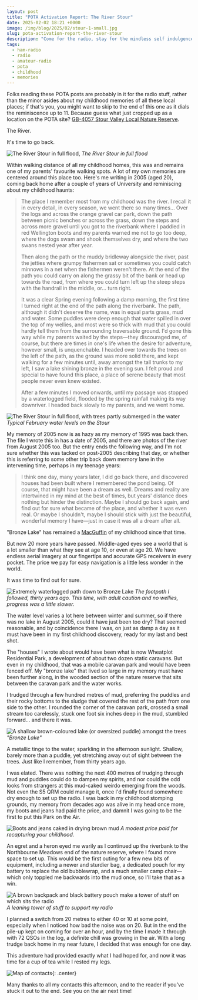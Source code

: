 ```yaml
---
layout: post
title: "POTA Activation Report: The River Stour"
date: 2025-02-02 18:21 +0000
image: /img/blog/2025/02/stour-1-small.jpg
slug: pota-activation-report-the-river-stour
description: "Come for the radio, stay for the mindless self indulgence"
tags:
  - ham-radio
  - radio
  - amateur-radio
  - pota
  - childhood
  - memories
---
```


Folks reading these POTA posts are probably in it for the radio stuff, rather than the minor asides about my childhood memories of all these local places; if that's you, you might want to skip to the end of this one as it dials the reminiscence up to 11. Because guess what just cropped up as a location on the POTA site? [GB-4057 Stour Valley Local Nature Reserve](https://pota.app/#/park/GB-4057).

The River.

It's time to go back.

![The River Stour in full flood,](/img/blog/2025/02/stour-7.jpg)
*The River Stour in full flood*

Within walking distance of all my childhood homes, this was and remains one of my parents' favourite walking spots. A lot of my own memories are centered around this place too. Here's me writing in 2005 (aged 20), coming back home after a couple of years of University and reminiscing about my childhood haunts:

> The place I remember most from my childhood was the river. I recall it in every detail, in every season, we went there so many times... Over the logs and across the orange gravel car park, down the path between picnic benches or across the grass, down the steps and across more gravel until you got to the riverbank where I paddled in red Wellington boots and my parents warned me not to go too deep, where the dogs swam and shook themselves dry, and where the two swans nested year after year.
> 
> Then along the path or the muddy bridleway alongside the river, past the jetties where grumpy fishermen sat or sometimes you could catch minnows in a net when the fishermen weren't there. At the end of the path you could carry on along the grassy bit of the bank or head up towards the road, from where you could turn left up the steep steps with the handrail in the middle, or... turn right.
> 
> It was a clear Spring evening following a damp morning, the first time I turned right at the end of the path along the riverbank. The path, although it didn't deserve the name, was in equal parts grass, mud and water. Some puddles were deep enough that water spilled in over the top of my wellies, and most were so thick with mud that you could hardly tell them from the surrounding traversable ground. I'd gone this way while my parents waited by the steps&mdash;they discouraged me, of course, but there are times in one's life when the desire for adventure, however small, is unquenchable.
> I headed over towards the trees on the left of the path, as the ground was more solid there, and kept walking for a few minutes until, away amongst the tall trunks to my left, I saw a lake shining bronze in the evening sun. I felt proud and special to have found this place, a place of serene beauty that most people never even knew existed.
> 
> After a few minutes I moved onwards, until my passage was stopped by a waterlogged field, flooded by the spring rainfall making its way downriver. I headed back slowly to my parents, and we went home.

![The River Stour in full flood, with trees partly submerged in the water](/img/blog/2025/02/stour-1.jpg)
*Typical February water levels on the Stour*

My memory of 2005 now is as hazy as my memory of 1995 was back then. The file I wrote this in has a date of 2005, and there are photos of the river from August 2005 too. But the entry ends the following way, and I'm not sure whether this was tacked on post-2005 describing that day, or whether this is referring to some other trip back down memory lane in the intervening time, perhaps in my teenage years:

> I think one day, many years later, I did go back there, and discovered houses had been built where I remembered the pond being. Of course, that might have been a dream as well. Dreams and reality are intertwined in my mind at the best of times, but years' distance does nothing but hinder the distinction. Maybe I should go back again, and find out for sure what became of the place, and whether it was even real. Or maybe I shouldn't, maybe I should stick with just the beautiful, wonderful memory I have&mdash;just in case it was all a dream after all.

"Bronze Lake" has remained a [MacGuffin](https://en.wikipedia.org/wiki/MacGuffin) of my childhood since that time.

But now 20 more years have passed. Middle-aged eyes see a world that is a lot smaller than what they see at age 10, or even at age 20. We have endless aerial imagery at our fingertips and accurate GPS receivers in every pocket. The price we pay for easy navigation is a little less wonder in the world.

It was time to find out for sure.

![Extremely waterlogged path down to Bronze Lake](/img/blog/2025/02/stour-2.jpg)
*The footpath I followed, thirty years ago. This time, with adult caution and no wellies, progress was a little slower.*

The water level varies a lot here between winter and summer, so if there was no lake in August 2005, could it have just been too dry? That seemed reasonable, and by coincidence there I was, on just as damp a day as it must have been in my first childhood discovery, ready for my last and best shot.

The "houses" I wrote about would have been what is now Wheatplot Residential Park, a development of about two dozen static caravans. But even in my childhood, that was a mobile caravan park and would have been fenced off. My "bronze lake" that lived so large in my memory must have been further along, in the wooded section of the nature reserve that sits between the caravan park and the water works.

I trudged through a few hundred metres of mud, preferring the puddles and their rocky bottoms to the sludge that covered the rest of the path from one side to the other. I rounded the corner of the caravan park, crossed a small stream too carelessly, stuck one foot six inches deep in the mud, stumbled forward... and there it was.

![A shallow brown-coloured lake (or oversized puddle) amongst the trees](/img/blog/2025/02/stour-3.jpg)
*"Bronze Lake"*

A metallic tinge to the water, sparkling in the afternoon sunlight. Shallow, barely more than a puddle, yet stretching away out of sight between the trees. Just like I remember, from thirty years ago.

I was elated. There was nothing the next 400 metres of trudging through mud and puddles could do to dampen my spirits, and nor could the odd looks from strangers at this mud-caked weirdo emerging from the woods. Not even the S5 QRM could manage it, once I'd finally found somewhere dry enough to set up the radio. I was back in my childhood stomping grounds, my memory from decades ago was alive in my head once more, my boots and jeans had paid the price, and damnit I was going to be the first to put this Park on the Air.

![Boots and jeans caked in drying brown mud](/img/blog/2025/02/stour-6.jpg)
*A modest price paid for recapturing your childhood.*

An egret and a heron eyed me warily as I continued up the riverbank to the Northbourne Meadows end of the nature reserve, where I found more space to set up. This would be the first outing for a few new bits of equipment, including a newer and sturdier bag, a dedicated pouch for my battery to replace the old bubblewrap, and a much smaller camp chair&mdash;which only toppled me backwards into the mud once, so I'll take that as a win.

![A brown backpack and black battery pouch make a tower of stuff on which sits the radio](/img/blog/2025/02/stour-5.jpg)
*A leaning tower of stuff to support my radio*

I planned a switch from 20 metres to either 40 or 10 at some point, especially when I noticed how bad the noise was on 20. But in the end the pile-up kept on coming for over an hour, and by the time I made it through with 72 QSOs in the log, a definite chill was growing in the air. With a long trudge back home in my near future, I decided that was enough for one day.

This adventure had provided exactly what I had hoped for, and now it was time for a cup of tea while I rested my legs.

![Map of contacts](/img/blog/2025/02/stour-map.png){: .center}

Many thanks to all my contacts this afternoon, and to the reader if you've stuck it out to the end. See you on the air next time!